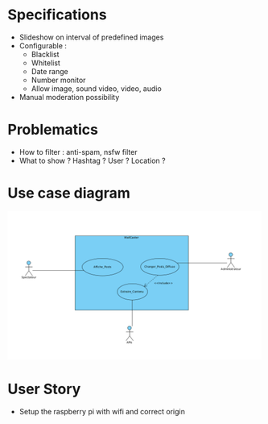 
# Specifications

- Slideshow on interval of predefined images
- Configurable : 
  - Blacklist
  - Whitelist
  - Date range
  - Number monitor
  - Allow image, sound video, video, audio
- Manual moderation possibility


# Problematics

- How to filter : anti-spam, nsfw filter 
- What to show ? Hashtag ? User ? Location ?



# Use case diagram

![Use case diagram](assets/usecase.png)

# User Story

- Setup the raspberry pi with wifi and correct origin
